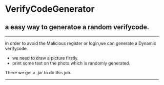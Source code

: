 # VerifyCodeGenerator

## a easy way to generatoe a random verifycode.

----------------

in order to avoid the Malicious register or login,we can generate a Dynamic verifycode.

- we need to draw a picture firstly.
- print some text on the photo which is randomly generated.

There we get a .jar to do this job.

---------------
